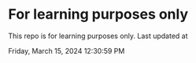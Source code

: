 # For learning purposes only
This repo is for learning purposes only.
Last updated at

Friday, March 15, 2024 12:30:59 PM

